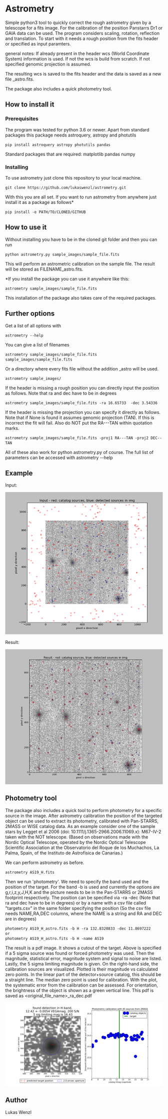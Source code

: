 # Astrometry

Simple python3 tool to quickly correct the rough astrometry given by a telescope for a fits image. For the calibration of the position Panstarrs Dr1 or GAIA data can be used. The program considers scaling, rotation, reflection and translation. To start with it needs a rough position from the fits header or specified as input paramters.

general notes: If already present in the header wcs (World Coordinate System) information is used. If not the wcs is build from scratch. If not specified genomic projection is assumed.

The resulting wcs is saved to the fits header and the data is saved as a new file <filename>_astro.fits.
  
The package also includes a quick photometry tool.



## How to install it

### Prerequisites

The program was tested for python 3.6 or newer.
Apart from standard packages this package needs astroquery, astropy and photutils

```
pip install astroquery astropy photutils pandas

```

Standard packages that are required: matplotlib pandas numpy

### Installing

To use astrometry just clone this repository to your local machine.

```
git clone https://github.com/lukaswenzl/astrometry.git
```

With this you are all set. If you want to run astrometry from anywhere just install it as a package as follows*

```
pip install -e PATH/TO/CLONED/GITHUB
```

## How to use it

Without installing you have to be in the cloned git folder and then you can run

```
python astrometry.py sample_images/sample_file.fits
```

This will perform an astrometric calibration on the sample file. The result will be stored as FILENAME_astro.fits. 

*If you install the package you can use it anywhere like this:

```
astrometry sample_images/sample_file.fits
```

This installation of the package also takes care of the required packages.


## Further options

Get a list of all options with

```
astrometry --help
```

You can give a list of filenames

```
astrometry sample_images/sample_file.fits sample_images/sample_file.fits
```

Or a directory where every fits file without the addition _astro will be used.

```
astrometry sample_images/
```

If the header is missing a rough position you can directly input the position as follows. Note that ra and dec have to be in degrees

```
astrometry sample_images/sample_file.fits -ra 16.65733  -dec 3.54336
```

If the header is missing the projection you can specify it directly as follows. Note that if None is found it assumes genomic projection (TAN). If this is incorrect the fit will fail. Also do NOT put the RA---TAN within quotation marks.

```
astrometry sample_images/sample_file.fits -proj1 RA---TAN -proj2 DEC--TAN
```

All of these also work for python astrometry.py of course.
The full list of parameters can be accessed with astrometry --help

## Example

Input:

![Input read from file and loaded from online catalog](sample_images/sample_file_input.gif)

Result:

![Result](sample_images/sample_file_result.gif)

## Photometry tool

The package also includes a quick tool to perform photometry for a specific source in the image. After astrometry calibration the position of the targeted object can be used to extract its photometry, calibrated with Pan-STARRS, 2MASS or WISE catalog data. As an example consider one of the sample stars by Legget et al 2006 (doi: 10.1111/j.1365-2966.2006.11069.x): M67-IV-2 taken with the NOT telescope. (Based on observations made with the Nordic Optical Telescope, operated by the Nordic Optical Telescope Scientific Association at the Observatorio del Roque de los Muchachos, La Palma, Spain, of the Instituto de Astrofisica de Canarias.)

We can perform astrometry as before.
```
astrometry AS19_H.fits
```

Then we run 'photometry'. We need to specify the band used and the position of the target. For the band -b is used and currently the options are g,r,i,z,y,J,H,K and the picture needs to be in the Pan-STARRS or 2MASS footprint respectively. 
The position can be specified via -ra -dec (Note that ra and dec have to be in degrees) or by a name with a csv file called "targets.csv" in the same folder specifying the position (So the csv file needs NAME,RA,DEC columns, where the NAME is a string and RA and DEC are in degrees) 

```
photometry AS19_H_astro.fits -b H -ra 132.8320833 -dec 11.8697222
or
photometry AS19_H_astro.fits -b H -name AS19
```

The result is a pdf image. It shows a cutout of the target. Above is specified if a 5 sigma source was found or forced photometry was used. Then the magnitude, statistical error, magnitude system and signal to noise are listed. Lastly, the 5 sigma limiting magnitude is given. On the right-hand side, the calibration sources are visualized. Plotted is their magnitude vs calculated zero points. In the linear part of the detector+source catalog, this should be a straight line. The median zero point is used for calibration. With the plot, the systematic error from the calibration can be assessed. For orientation, the brightness of the object is shown as a green vertical line. This pdf is saved as <original_file_name>_ra<ra>_dec<dec>.pdf 

![Result of photometry extraction](sample_images/AS19_photometry_result.png)




## Author

Lukas Wenzl 
